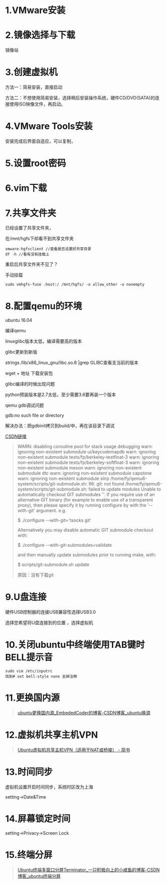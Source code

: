 # 1.VMware安装

# 2.镜像选择与下载

镜像站

# 3.创建虚拟机

方法一：简易安装，直接启动

方法二：不想使用简易安装，选择稍后安装操作系统，硬件CD/DVD(SATA)的连接使用ISO映像文件，再启动。

# 4.VMware Tools安装

安装完成后界面自适应，可以复制，

# 5.设置root密码

# 6.vim下载

# 7.共享文件夹

已经设置了共享文件夹，

在/mnt/hgfs下却看不到共享文件夹

```shell
vmware-hgfsclient //查看是否设置好共享目录
df -h //看有没有挂载上
```

重启后共享文件夹不见了？

手动挂载

```shell
sudo vmhgfs-fuse .host:/ /mnt/hgfs/ -o allow_other -o nonempty
```

# 8.配置qemu的环境

ubuntu 16.04

编译qemu

linuxglibc版本太低，编译需要高的版本

glibc更新到新版

strings /lib/x86_linux_gnu/libc.so.6 |grep GLIBC查看支当前的版本

wget + 地址  下载安装包

glibc编译的时候出现问题

python预装版本是2.7太低，至少需要3.6要再装一个版本

qemu gdb调试问题

gdb:no such file or directory

解决办法：把gdbinit拷贝到build/中，再在该目录下调试

[CSDN链接](https://blog.csdn.net/ReturningProdigal/article/details/100700313?spm=1001.2101.3001.6650.1&utm_medium=distribute.pc_relevant.none-task-blog-2%7Edefault%7ECTRLIST%7Edefault-1-100700313-blog-118693382.pc_relevant_sortByStrongTime&depth_1-utm_source=distribute.pc_relevant.none-task-blog-2%7Edefault%7ECTRLIST%7Edefault-1-100700313-blog-118693382.pc_relevant_sortByStrongTime&utm_relevant_index=1)

> WARN: disabling coroutine pool for stack usage debugging
> warn: ignoring non-existent submodule ui/keycodemapdb
> warn: ignoring non-existent submodule tests/fp/berkeley-testfloat-3
> warn: ignoring non-existent submodule tests/fp/berkeley-softfloat-3
> warn: ignoring non-existent submodule meson
> warn: ignoring non-existent submodule dtc
> warn: ignoring non-existent submodule capstone
> warn: ignoring non-existent submodule slirp
> /home/fy/qemu6-system/scripts/git-submodule.sh: 96: git: not found
> /home/fy/qemu6-system/scripts/git-submodule.sh: failed to update modules
> Unable to automatically checkout GIT submodules ''.
> If you require use of an alternative GIT binary (for example to
> enable use of a transparent proxy), then please specify it by
> running configure by with the '--with-git' argument. e.g.
> 
> $ ./configure --with-git='tsocks git'
> 
> Alternatively you may disable automatic GIT submodule checkout
> with:
> 
> $ ./configure --with-git-submodules=validate
> 
> and then manually update submodules prior to running make, with:
> 
> $ scripts/git-submodule.sh update
> 
> 原因：没有下载git

# 9.U盘连接

硬件USB控制器的连接USB兼容性选择USB3.0

选择您希望将U盘连接到的位置 ，选择虚拟机

# 10.关闭ubuntu中终端使用TAB键时BELL提示音

```shell
sudo vim /etc/inputrc
找到# set bell-style none 去掉注释
```

# 11.更换国内源

> [ubuntu更换国内源_EmbededCoder的博客-CSDN博客_ubuntu换源](https://blog.csdn.net/u012308586/article/details/102953882)

# 12.虚拟机共享主机VPN

> [Ubuntu虚拟机共享主机VPN（适用于NAT或桥接） - 简书](https://www.jianshu.com/p/6c7abd4adc9b)

# 13.时间同步

虚拟机设置开启时间同步，系统时区改为上海

setting->Date&Time

# 14.屏幕锁定时间

setting->Privacy->Screen Lock

# 15.终端分屏

> [Ubuntu终端多窗口分屏Terminator_一只积极向上的小咸鱼的博客-CSDN博客_ubuntu终端分屏](https://blog.csdn.net/m0_49448331/article/details/121909760)